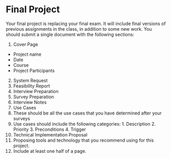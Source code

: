 # Final Project

Your final project is replacing your final exam.  It will include final versions of previous assignments in the class, in addition to some new work.  You should submit a single document with the following sections:

1. Cover Page
  * Project name
  * Date
  * Course
  * Project Participants
2. System Request
3. Feasibility Report
4. Interview Preparation
5. Survey Preparation
6. Interview Notes
7. Use Cases
  1. These should be all the use cases that you have determined after your surveys
  2. Use cases should include the following categories:
    1. Description
    2. Priority
    3. Preconditions
    4. Trigger
8. Technical Implementation Proposal
  1. Proposing tools and technology that you recommend using for this project.
  2. Include at least one half of a page.
